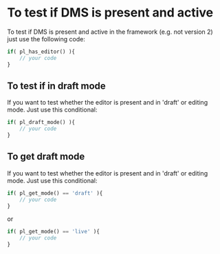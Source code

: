 # To test if DMS is present and active #

To test if DMS is present and active in the framework (e.g. not version 2) just use the following code: 
```php
if( pl_has_editor() ){
	// your code
}
```

## To test if in draft mode ##

If you want to test whether the editor is present and in 'draft' or editing mode. Just use this conditional: 
```php
if( pl_draft_mode() ){
	// your code
}
```
	
## To get draft mode ##

If you want to test whether the editor is present and in 'draft' or editing mode. Just use this conditional: 
```php
if( pl_get_mode() == 'draft' ){
	// your code
}
```
or 
```php
if( pl_get_mode() == 'live' ){
	// your code
}
```